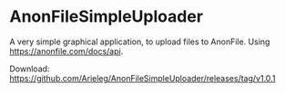 # AnonFileSimpleUploader
A very simple graphical application, to upload files to AnonFile. Using https://anonfile.com/docs/api.

Download: https://github.com/Arieleg/AnonFileSimpleUploader/releases/tag/v1.0.1
